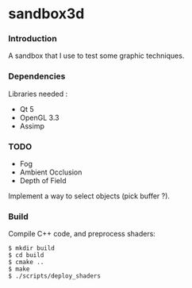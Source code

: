 sandbox3d
=========

### Introduction

A sandbox that I use to test some graphic techniques.

### Dependencies

Libraries needed :
- Qt 5
- OpenGL 3.3
- Assimp

### TODO

- Fog
- Ambient Occlusion
- Depth of Field

Implement a way to select objects (pick buffer ?).

### Build

Compile C++ code, and preprocess shaders:
```
$ mkdir build
$ cd build
$ cmake ..
$ make
$ ./scripts/deploy_shaders
```
